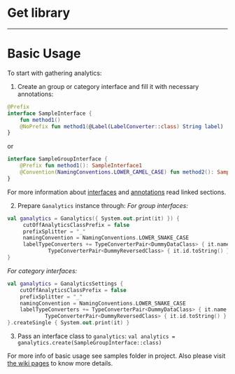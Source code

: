 # Get library
---

# Basic Usage
To start with gathering analytics:
1. Create an group or category interface and fill it with necessary annotations:
```kotlin
@Prefix
interface SampleInterface {
    fun method1()
    @NoPrefix fun method1(@Label(LabelConverter::class) String label)
}
```
or
```kotlin
interface SampleGroupInterface {
    @Prefix fun method1(): SampleInterface1
    @Convention(NamingConventions.LOWER_CAMEL_CASE) fun method2(): SampleInterface2
}
```
For more information about [interfaces](https://github.com/programmerr47/ganalytics/wiki/Interfaces) and [annotations](https://github.com/programmerr47/ganalytics/wiki/Annotations) read linked sections.

2. Prepare `Ganalytics` instance through:
_For group interfaces:_
```kotlin
val ganalytics = Ganalytics({ System.out.print(it) }) {
     cutOffAnalyticsClassPrefix = false
     prefixSplitter = "_"
     namingConvention = NamingConventions.LOWER_SNAKE_CASE
     labelTypeConverters += TypeConverterPair<DummyDataClass> { it.name } +
             TypeConverterPair<DummyReversedClass> { it.id.toString() } 
}
```

_For category interfaces:_
```kotlin
val ganalytics = GanalyticsSettings {
    cutOffAnalyticsClassPrefix = false
    prefixSplitter = "_"
    namingConvention = NamingConventions.LOWER_SNAKE_CASE
    labelTypeConverters += TypeConverterPair<DummyDataClass> { it.name } +
            TypeConverterPair<DummyReversedClass> { it.id.toString() }
}.createSingle { System.out.print(it) }
```

3. Pass an interface class to `ganalytics`: 
`val analytics = ganalytics.create(SampleGroupInterface::class)`

For more info of basic usage see samples folder in project.
Also please visit [the wiki pages](https://github.com/programmerr47/ganalytics/wiki) to know more details.
